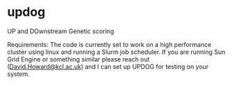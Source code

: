 # updog
UP and DOwnstream Genetic scoring

Requirements:
The code is currently set to work on a high performance cluster using linux and running a Slurm job scheduler. If you are running Sun Grid Engine or something similar please reach out (David.Howard@kcl.ac.uk) and I can set up UPDOG for testing on your system.
